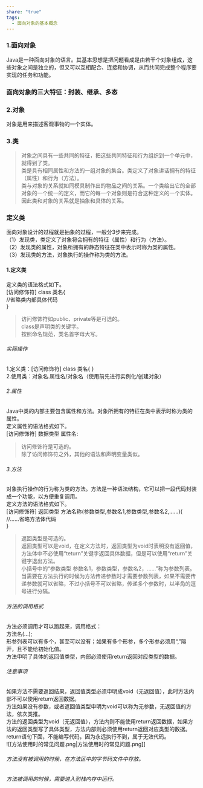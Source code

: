 ```yaml
---
share: "true"
tags:
  - 面向对象的基本概念
---
```

### 1.面向对象  
Java是一种面向对象的语言。其基本思想是把问题看成是由若干个对象组成，这些对象之间是独立的，但又可以互相配合、连接和协调，从而共同完成整个程序要实现的任务和功能。  
### 面向对象的三大特征：封装、继承、多态  
### 2.对象  
对象是用来描述客观事物的一个实体。  
### 3.类  
>对象之间具有一些共同的特征，把这些共同特征和行为组织到一个单元中，就得到了类。  
>类是具有相同属性和方法的一组对象的集合。类定义了对象讲话拥有的特征（属性）和行为（方法）。  
>类与对象的关系就如同模具制作出的物品之间的关系。一个类给出它的全部对象的一个统一的定义，而它的每一个对象则是符合这种定义的一个实体。因此类和对象的关系就是抽象和具体的关系。  
### 定义类  
面向对象设计的过程就是抽象的过程，一般分3步来完成。  
（1）发现类，类定义了对象将会拥有的特征（属性）和行为（方法）。  
（2）发现类的属性，对象所拥有的静态特征在类中表示时称为类的属性。  
（3）发现类的方法，对象执行的操作称为类的方法。  
#### 1.定义类  
定义类的语法格式如下。  
[访问修饰符] class 类名{  
//省略类内部具体代码  
}  
>访问修饰符如public、private等是可选的。  
>class是声明类的关键字。  
>按照命名规范，类名首字母大写。  
###### 实际操作  
1.定义类：[访问修饰符] class 类名{ }  
2.使用类：对象名.属性名/对象名（使用前先进行实例化/创建对象）  
###### 2.属性  
Java中类的内部主要包含属性和方法。对象所拥有的特征在类中表示时称为类的属性。  
定义属性的语法格式如下。  
[访问修饰符] 数据类型 属性名:  
>访问修饰符是可选的。  
>除了访问修饰符之外，其他的语法和声明变量类似。  
###### 3.方法  
对象执行操作的行为称为类的方法。方法是一种语法结构，它可以把一段代码封装成一个功能，以方便重复调用。  
定义方法的语法格式如下。  
[访问修饰符] 返回类型 方法名称(参数类型,参数名1,参数类型,参数名2,......){  
//......省略方法体代码  
}  
>返回类型是可选的。  
>返回类型可以是void，在定义方法时，返回类型为void时表明没有返回值，方法体中不必使用“teturn”关键字返回具体数据，但是可以使用“return”关键字退出方法。  
>小括号中的“参数类型 参数名1，参数类型，参数名2，......”称为参数列表。  
>当需要在方法执行的时候为方法传递参数时才需要参数列表，如果不需要传递参数就可以省略，不过小括号不可以省略，传递多个参数时，以半角的逗号进行分隔。  
###### 方法的调用格式  
方法必须调用才可以跑起来，调用格式：  
方法名(...);  
形参列表可以有多个，甚至可以没有；如果有多个形参，多个形参必须用“,”隔开，且不能给初始化值。  
方法申明了具体的返回值类型，内部必须使用return返回对应类型的数据。  
###### 注意事项  
如果方法不需要返回结果，返回值类型必须申明成void（无返回值），此时方法内部不可以使用return返回数据。  
方法如果没有参数，或者返回值类型申明为void可以称为无参数，无返回值的方法，依次类推。  
方法的返回类型为void（无返回值），方法内则不能使用return返回数据，如果方法的返回类型写了具体类型，方法内部则必须使用return返回对应类型的数据。  
return语句下面，不能编写代码，因为永远执行不到，属于无效代码。  
![[方法使用时的常见问题.png|方法使用时的常见问题.png]]  
###### 方法没有被调用的时候，在方法区中的字节码文件中存放。  
###### 方法被调用的时候，需要进入到栈内存中运行。  
  
  
  
  
